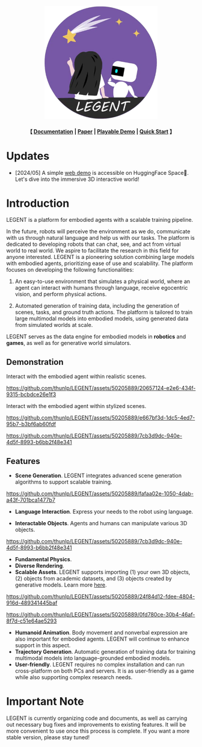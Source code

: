<div align="center"><img src="misc/LEGENT-logo.webp" alt="LEGENT" width="300" height="300"/></div>
    
<h4 align="center">
    <p>
    【
        <!-- <a href="https://github.com/thunlp/LEGENT/blob/main/docs/README.md">Documentation</a> | -->
        <a href="https://docs.legent.ai/">Documentation</a> |
        <a href="https://arxiv.org/pdf/2404.18243">Paper</a> |
        <a href="https://huggingface.co/spaces/LEGENT/LEGENT-basic-demo-Alpha">Playable Demo</a> |
        <a href="https://docs.legent.ai/blog/introduction">Quick Start</a>
    】
    </p>
</h4>

# Updates

* [2024/05] A simple [web demo](https://huggingface.co/spaces/LEGENT/LEGENT-basic-demo-Alpha) is accessible on HuggingFace Space🤗.
Let's dive into the immersive 3D interactive world!

# Introduction

LEGENT is a platform for embodied agents with a scalable training pipeline.

In the future, robots will perceive the environment as we do, communicate with us through natural language and help us with our tasks. The platform is dedicated to developing robots that can chat, see, and act from virtual world to real world.
We aspire to facilitate the research in this field for anyone interested. LEGENT is a pioneering solution combining large models with embodied agents, prioritizing ease of use and scalability. The platform focuses on developing the following functionalities:

1. An easy-to-use environment that simulates a physical world, where an agent can interact with humans through language, receive egocentric vision, and perform physical actions.

2. Automated generation of training data, including the generation of scenes, tasks, and ground truth actions. The platform is tailored to train large multimodal models into embodied models, using generated data from simulated worlds at scale.

LEGENT serves as the data engine for embodied models in **robotics** and **games**, as well as for generative world simulators.

## Demonstration

Interact with the embodied agent within realistic scenes.


<https://github.com/thunlp/LEGENT/assets/50205889/20657124-e2e6-434f-9315-bcbdce26e1f3>


Interact with the embodied agent within stylized scenes.


<https://github.com/thunlp/LEGENT/assets/50205889/e667bf3d-1dc5-4ed7-95b7-b3bf6ab60fdf>


<https://github.com/thunlp/LEGENT/assets/50205889/7cb3d9dc-940e-4d5f-8993-b6bb2f48e341>

## Features

* **Scene Generation**. LEGENT integrates advanced scene generation algorithms to support scalable training.


<https://github.com/thunlp/LEGENT/assets/50205889/fafaa02e-1050-4dab-a43f-701bca1477b7>


* **Language Interaction**. Express your needs to the robot using language.


* **Interactable Objects**. Agents and humans can manipulate various 3D objects.


<https://github.com/thunlp/LEGENT/assets/50205889/7cb3d9dc-940e-4d5f-8993-b6bb2f48e341>



* **Fundamental Physics**.
* **Diverse Rendering**.
* **Scalable Assets**. LEGENT supports importing (1) your own 3D objects, (2) objects from academic datasets, and (3) objects created by generative models. Learn more [here](https://docs.legent.ai/documentation/data/object_assets/).



<https://github.com/thunlp/LEGENT/assets/50205889/24f84d12-fdee-4804-916d-489341445baf>




<https://github.com/thunlp/LEGENT/assets/50205889/0fd780ce-30b4-46af-8f7d-c51e64ae5293>



* **Humanoid Animation**. Body movement and nonverbal expression are also important for embodied agents. LEGENT will continue to enhance support in this aspect.
* **Trajectory Generation**. Automatic generation of training data for training multimodal models into language-grounded embodied models.
* **User-friendly**. LEGENT requires no complex installation and can run cross-platform on both PCs and servers. It is as user-friendly as a game while also supporting complex research needs.

# Important Note

LEGENT is currently organizing code and documents, as well as carrying out necessary bug fixes and improvements to existing features. It will be more convenient to use once this process is complete. If you want a more stable version, please stay tuned!
